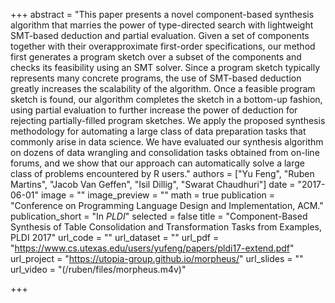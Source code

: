 +++
abstract = "This paper presents a novel component-based synthesis algorithm that marries the power of type-directed search with lightweight SMT-based deduction and partial evaluation. Given a set of components together with their overapproximate first-order specifications, our method first generates a program sketch over a subset of the components and checks its feasibility using an SMT solver. Since a program sketch typically represents many concrete programs, the use of SMT-based deduction greatly increases the scalability of the algorithm. Once a feasible program sketch is found, our algorithm completes the sketch in a bottom-up fashion, using partial evaluation to further increase the power of deduction for rejecting partially-filled program sketches. We apply the proposed synthesis methodology for automating a large class of data preparation tasks that commonly arise in data science. We have evaluated our synthesis algorithm on dozens of data wrangling and consolidation tasks obtained from on-line forums, and we show that our approach can automatically solve a large class of problems encountered by R users."
authors = ["Yu Feng", "Ruben Martins", "Jacob Van Geffen", "Isil Dillig", "Swarat Chaudhuri"]
date = "2017-06-01"
image = ""
image_preview = ""
math = true
publication = "Conference on Programming Language Design and Implementation, ACM."
publication_short = "In *PLDI*"
selected = false
title = "Component-Based Synthesis of Table Consolidation and Transformation Tasks from Examples, PLDI 2017"
url_code = ""
url_dataset = ""
url_pdf = "https://www.cs.utexas.edu/users/yufeng/papers/pldi17-extend.pdf"
url_project = "https://utopia-group.github.io/morpheus/"
url_slides = ""
url_video = "(/ruben/files/morpheus.m4v)"

+++

